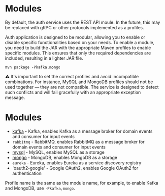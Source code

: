 # Modules

By default, the auth service uses the REST API moule. In the future, this may be replaced with gRPC or other protocols
implemented as a profiles.

Auth application is designed to be modular, allowing you to enable or disable specific functionalities based on your
needs.
To enable a module, you need to build the JAR with the appropriate Maven profiles to enable specific modules.
This ensures that only the required dependencies are included, resulting in a lighter JAR file.

`mvn package -Pkafka,mongo`

⚠️ It's important to set the correct profiles and avoid incompatible combinations.
For instance, MySQL and MongoDB profiles should not be used together — they are not compatible.
The service is designed to detect such conflicts and will fail gracefully with an appropriate exception message.

# Modules

- [kafka](../../auth-kafka/README.md) - Kafka, enables Kafka as a message broker for domain events and consumer for
  input events
- `rabbitmq` - RabbitMQ, enables RabbitMQ as a message broker for domain events and consumer for input events
- [mysql](../../auth-mysql/README.md) - MySQL, enables MySQL as a storage
- [mongo](../../auth-mongodb/README.md) - MongoDB, enables MongoDB as a storage
- `eureka` - Eureka, enables Eureka as a service discovery registry
- 'oauth2-google' - Google OAuth2, enables Google OAuth2 for authentication

Profile name is the same as the module name, for example, to enable Kafka and MongoDB, use `-Pkafka,mongo`.
